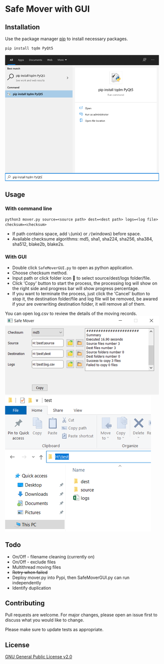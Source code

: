 # Safe Mover with GUI


## Installation

Use the package manager [pip](https://pip.pypa.io/en/stable/) to install necessary packages. 

```bash
pip install tqdm PyQt5
```
![image](img/package.png)
## Usage
### With command line
`python3 mover.py source=<source path> dest=<dest path> logs=<log file> checksum=<checksum>`
- If path contains space, add `\`(unix) or `/`(windows) before space.
- Available checksume algorithms: md5, sha1, sha224, sha256, sha384, sha512, blake2b, blake2s.
### With GUI
- Double click `SafeMoverGUI.py` to open as python application. 
- Choose checksum method.
- Input path or click folder icon 📁 to select source/dest/logs folder/file. 
- Click 'Copy' button to start the process, the processing log will show on the right side and progress bar will show progress percentage. 
- If you want to terminate the process, just click the 'Cancel' button to stop it, the destination folder/file and log file will be removed, be awared if your are overwriting destination folder, it will remove all of them.

You can open log.csv to review the details of the moving records. 
![image](img/SafeMover.png)
![image](img/FileStructure.png)

## Todo
- On/Off - filename cleaning (currently on)
- On/Off - exclude files
- Multithread moving files
- ~~Retry when failed~~
- Deploy mover.py into Pypi, then SafeMoverGUI.py can run independently
- Identify duplication

## Contributing
Pull requests are welcome. For major changes, please open an issue first to discuss what you would like to change.

Please make sure to update tests as appropriate.

## License
[GNU General Public License v2.0](https://choosealicense.com/licenses/gpl-2.0/)